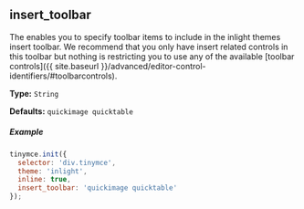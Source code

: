## insert_toolbar

The enables you to specify toolbar items to include in the inlight themes insert toolbar. We recommend that you only have insert related controls in this toolbar but nothing is restricting you to use any of the available [toolbar controls]({{ site.baseurl }}/advanced/editor-control-identifiers/#toolbarcontrols).

**Type:** `String`

**Defaults:** `quickimage quicktable`

##### Example

```js
tinymce.init({
  selector: 'div.tinymce',
  theme: 'inlight',
  inline: true,
  insert_toolbar: 'quickimage quicktable'
});
```
